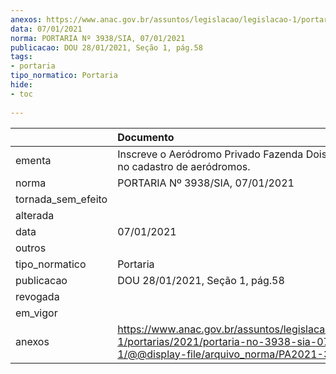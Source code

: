 ```yaml
---
anexos: https://www.anac.gov.br/assuntos/legislacao/legislacao-1/portarias/2021/portaria-no-3938-sia-07-01-2021-1/@@display-file/arquivo_norma/PA2021-3938.pdf
data: 07/01/2021
norma: PORTARIA Nº 3938/SIA, 07/01/2021
publicacao: DOU 28/01/2021, Seção 1, pág.58
tags:
- portaria
tipo_normatico: Portaria
hide: 
- toc 
 
---
```


|                    | Documento                                                                                                                                              |
|:-------------------|:-------------------------------------------------------------------------------------------------------------------------------------------------------|
| ementa             | Inscreve o Aeródromo Privado Fazenda Dois Buritis (MS) no cadastro de aeródromos.                                                                      |
| norma              | PORTARIA Nº 3938/SIA, 07/01/2021                                                                                                                       |
| tornada_sem_efeito |                                                                                                                                                        |
| alterada           |                                                                                                                                                        |
| data               | 07/01/2021                                                                                                                                             |
| outros             |                                                                                                                                                        |
| tipo_normatico     | Portaria                                                                                                                                               |
| publicacao         | DOU 28/01/2021, Seção 1, pág.58                                                                                                                        |
| revogada           |                                                                                                                                                        |
| em_vigor           |                                                                                                                                                        |
| anexos             | https://www.anac.gov.br/assuntos/legislacao/legislacao-1/portarias/2021/portaria-no-3938-sia-07-01-2021-1/@@display-file/arquivo_norma/PA2021-3938.pdf |